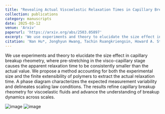 ```yaml
---
title: "Revealing Actual Viscoelastic Relaxation Times in Capillary Breakup"
collection: publications
category: manuscripts
date: 2025-03-12
venue: 'Arxiv'
paperurl: 'https://arxiv.org/abs/2503.05897'
excerpt: 'We use experiments and theory to elucidate the size effect in capillary breakup rheometry, where pre-stretching in the visco-capillary stage causes the apparent relaxation time to be consistently smaller than the actual value. We propose a method accounting for both the experimental size and the finite extensibility of polymers to extract the actual relaxation time. A phase diagram characterizes the expected measurement variability and delineates scaling law conditions. The results refine capillary breakup rheometry for viscoelastic fluids and advance the understanding of breakup dynamics across scales.'
citation: 'Nan Hu*, Jonghyun Hwang, Tachin Ruangkriengsin, Howard A. Stone*, Revealing Actual Viscoelastic Relaxation Times in Capillary Breakup, arXiv:2503.05897.'
---
```


We use experiments and theory to elucidate the size effect in capillary breakup rheometry, where pre-stretching in the visco-capillary stage causes the apparent relaxation time to be consistently smaller than the actual value. We propose a method accounting for both the experimental size and the finite extensibility of polymers to extract the actual relaxation time. A phase diagram characterizes the expected measurement variability and delineates scaling law conditions. The results refine capillary breakup rheometry for viscoelastic fluids and advance the understanding of breakup dynamics across scales.

![image](https://github.com/user-attachments/assets/dced8712-5a1a-4ffb-beb8-ebbcea87628a)
![image](https://github.com/user-attachments/assets/0bf27310-5117-45f6-8de6-2b06e13806cd)


